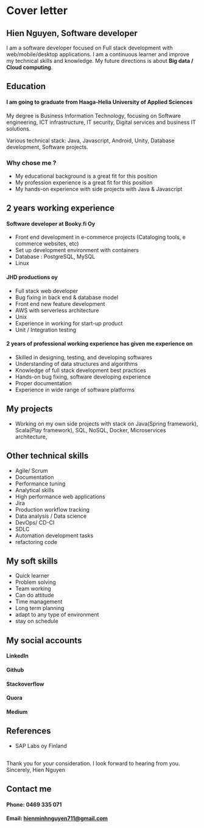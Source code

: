 # Cover letter


## Hien Nguyen, Software developer 
I am a software developer focused on Full stack development with web/mobile/desktop applications.
I am a continuous learner and improve my technical skills and knowledge.
My future directions is about **Big data / Cloud computing**. 



## Education 
#### I am going to graduate from Haaga-Helia University of Applied Sciences 
My degree is Business Information Technology, focusing on Software engineering, ICT infrastructure, IT security,
Digital services and business IT solutions.

Various technical stack: Java, Javascript, Android, Unity, Database development, Software projects.



### Why chose me ?
+ My educational background is a great fit for this position 
+ My profession experience is a great fit for this position 
+ My hands-on experience with side projects with Java & Javascript 


## 2 years working experience   

#### Software developer at Booky.fi Oy
+ Front end development in e-commerce projects (Cataloging tools, e commerce websites, etc)
+ Set up development environment with containers 
+ Database : PostgreSQL, MySQL 
+ Linux 

#### JHD productions oy 
+ Full stack web developer 
+ Bug fixing in back end & database model 
+ Front end new feature development 
+ AWS with serverless architecture
+ Unix 
+ Experience in working for start-up product 
+ Unit / Integration testing 

#### 2 years of professional working experience has given me experience on 
+ Skilled in designing, testing, and developing softwares 
+ Understanding of data structures and algorithms 
+ Knowledge of full stack development best practices 
+ Hands-on bug fixing, software developing experience 
+ Proper documentation 
+ Experience in wide range of software platforms 


## My projects 
+ Working on my own side projects with stack on Java(Spring framework), Scala(Play framework), 
SQL, NoSQL, Docker, Microservices architecture, 


## Other technical skills  
+ Agile/ Scrum 
+ Documentation 
+ Performance tuning 
+ Analytical skills 
+ High performance web applications 
+ Jira
+ Production workflow tracking 
+ Data analysis / Data science 
+ DevOps/ CD-CI
+ SDLC 
+ Automation development tasks 
+ refactoring code 







## My soft skills 
+ Quick learner 
+ Problem solving 
+ Team working 
+ Can do attitude
+ Time management 
+ Long term planning 
+ adapt to any type of environment 
+ stay on schedule 




## My social accounts 
#### LinkedIn 
#### Github 
#### Stackoverflow 
#### Quora
#### Medium

## References
+ SAP Labs oy Finland

## 
Thank you for your consideration. I look forward to hearing from you.
Sincerely,
Hien Nguyen

## Contact me  
#### Phone: 0469 335 071 
#### Email: hienminhnguyen711@gmail.com










